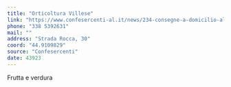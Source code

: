 ```yaml
---
title: "Orticoltura Villese"
link: "https://www.confesercenti-al.it/news/234-consegne-a-domicilio-alessandria-lista-aggiornata-al-26-marzo.html"
phone: "338 5392631"
mail: ""
address: "Strada Rocca, 30"
coord: "44.9109829"
source: "Confesercenti"
date: 43923
---
```


Frutta e verdura
